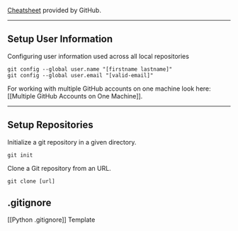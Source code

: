 [Cheatsheet](https://education.github.com/git-cheat-sheet-education.pdf) provided by GitHub.

___
## Setup User Information

Configuring user information used across all local repositories
```
git config --global user.name "[firstname lastname]"
git config --global user.email "[valid-email]"
```

For working with multiple GitHub accounts on one machine look here: [[Multiple GitHub Accounts on One Machine]].

___
## Setup Repositories

Initialize a git repository in a given directory.
```
git init
```

Clone a Git repository from an URL.
```
git clone [url]
```

## .gitignore

[[Python .gitignore]] Template